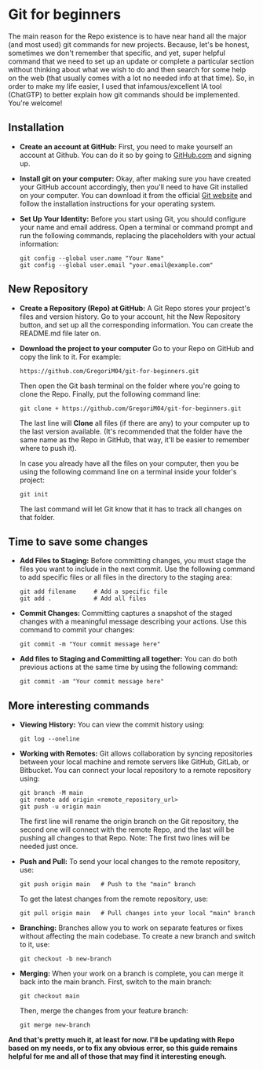 # Git for beginners

The main reason for the Repo existence is to have near hand all the major (and most used) git commands for new projects. Because, let's be honest, sometimes we don't remember that specific, and yet, super helpful command that we need to set up an update or complete a particular section without thinking about what we wish to do and then search for some help on the web (that usually comes with a lot no needed info at that time). So, in order to make my life easier, I used that infamous/excellent IA tool (ChatGTP) to better explain how git commands should be implemented. You're welcome!

## Installation
 
- **Create an account at GitHub:**
   First, you need to make yourself an account at Github. You can do it so by going to [GitHub.com](https://github.com/) and signing up.

- **Install git on your computer:**
   Okay, after making sure you have created your GitHub account accordingly, then you'll need to have Git installed on your computer. You can download it from the official [Git website](https://git-scm.com/downloads) and follow the installation instructions for your operating system.

- **Set Up Your Identity:**
   Before you start using Git, you should configure your name and email address. Open a terminal or command prompt and run the following commands, replacing the placeholders with your actual information:
   
   ```
   git config --global user.name "Your Name"
   git config --global user.email "your.email@example.com"
   ```
## New Repository

-  **Create a Repository (Repo) at GitHub:**
    A Git Repo stores your project's files and version history. Go to your account, hit the New Repository button, and set up all the corresponding information. You can create the README.md file later on.


-  **Download the project to your computer**
    Go to your Repo on GitHub and copy the link to it. For example:
    ```
    https://github.com/GregoriM04/git-for-beginners.git
    ```
    
    Then open the Git bash terminal on the folder where you're going to clone the Repo. Finally, put the following command line:
    ```
    git clone + https://github.com/GregoriM04/git-for-beginners.git
    ```
    
    The last line will **Clone** all files (if there are any) to your computer up to the last version available. (It's recommended that the folder have the same name as the Repo in GitHub, that way, it'll be easier to remember where to push it).
    
    In case you already have all the files on your computer, then you be using the following command line on a terminal inside your folder's project:
    
    ```
    git init
    ```
    
    The last command will let Git know that it has to track all changes on that folder.

## Time to save some changes

- **Add Files to Staging:**
   Before committing changes, you must stage the files you want to include in the next commit. Use the following command to add specific files or all files in the directory to the staging area:
   
   ```
   git add filename     # Add a specific file
   git add .            # Add all files
   ```

- **Commit Changes:**
   Committing captures a snapshot of the staged changes with a meaningful message describing your actions. Use this command to commit your changes:
   
   ```
   git commit -m "Your commit message here"
   ```

- **Add files to Staging and Committing all together:**
   You can do both previous actions at the same time by using the following command:

    ```
   git commit -am "Your commit message here"
   ```

## More interesting commands

- **Viewing History:**
   You can view the commit history using:
   
   ```
   git log --oneline
   ```

-  **Working with Remotes:**
   Git allows collaboration by syncing repositories between your local machine and remote servers like GitHub, GitLab, or Bitbucket. You can connect your local repository to a remote repository using:

   ```
   git branch -M main
   git remote add origin <remote_repository_url>
   git push -u origin main
   ```
   
   The first line will rename the origin branch on the Git repository, the second one will connect with the remote Repo, and the last will be pushing all changes to that Repo. Note: The first two lines will be needed just once.

- **Push and Pull:**
   To send your local changes to the remote repository, use:
   
   ```
   git push origin main   # Push to the "main" branch
   ```

   To get the latest changes from the remote repository, use:
   
   ```
   git pull origin main   # Pull changes into your local "main" branch
   ```

- **Branching:**
   Branches allow you to work on separate features or fixes without affecting the main codebase. To create a new branch and switch to it, use:
   
   ```
   git checkout -b new-branch
   ```

- **Merging:**
    When your work on a branch is complete, you can merge it back into the main branch. First, switch to the main branch:
    
    ```
    git checkout main
    ```
    
    Then, merge the changes from your feature branch:
    
    ```
    git merge new-branch
    ```

**And that's pretty much it, at least for now. I'll be updating with Repo based on my needs, or to fix any obvious error, so this guide remains helpful for me and all of those that may find it interesting enough.**
